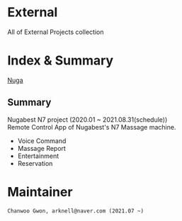# External

All of External Projects collection

# Index & Summary

[Nuga](https://github.com/Yonsei-Maist/Nuga.git)
## Summary
Nugabest N7 project (2020.01 ~ 2021.08.31(schedule))  
Remote Control App of Nugabest's N7 Massage machine.  
- Voice Command
- Massage Report
- Entertainment
- Reservation

# Maintainer
```
Chanwoo Gwon, arknell@naver.com (2021.07 ~)
```
